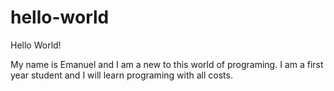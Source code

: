 # hello-world

  Hello World!
  
  My name is Emanuel and I am a new to this world of programing. I am a first year student and I will learn programing with all costs.
 
